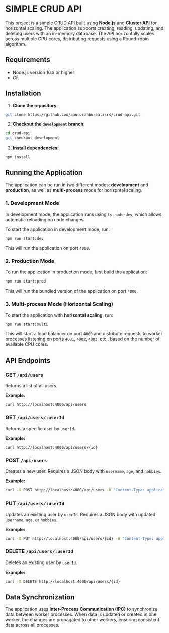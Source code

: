 # SIMPLE CRUD API

This project is a simple CRUD API built using **Node.js** and **Cluster API** for horizontal scaling. The application supports creating, reading, updating, and deleting users with an in-memory database. The API horizontally scales across multiple CPU cores, distributing requests using a Round-robin algorithm.

## Requirements

- Node.js version 16.x or higher
- Git

## Installation

1. **Clone the repository**:

```bash
git clone https://github.com/aauroraaborealisrs/crud-api.git
```

2. **Checkout the `development` branch**:

```bash
cd crud-api
git checkout development
```

3. **Install dependencies**:

```bash
npm install
```

## Running the Application

The application can be run in two different modes: **development** and **production**, as well as **multi-process** mode for horizontal scaling.

### 1. Development Mode

In development mode, the application runs using `ts-node-dev`, which allows automatic reloading on code changes.

To start the application in development mode, run:

```bash
npm run start:dev
```

This will run the application on port `4000`.

### 2. Production Mode

To run the application in production mode, first build the application:

```bash
npm run start:prod
```

This will run the bundled version of the application on port `4000`.

### 3. Multi-process Mode (Horizontal Scaling)

To start the application with **horizontal scaling**, run:

```bash
npm run start:multi
```

This will start a load balancer on port `4000` and distribute requests to worker processes listening on ports `4001`, `4002`, `4003`, etc., based on the number of available CPU cores.

## API Endpoints

### GET `/api/users`
Returns a list of all users.

**Example:**
```bash
curl http://localhost:4000/api/users
```

### GET `/api/users/:userId`
Returns a specific user by `userId`.

**Example:**
```bash
curl http://localhost:4000/api/users/{id}
```

### POST `/api/users`
Creates a new user. Requires a JSON body with `username`, `age`, and `hobbies`.

**Example:**
```bash
curl -X POST http://localhost:4000/api/users -H "Content-Type: application/json" -d '{"username": "Kate", "age": 20, "hobbies": ["programming", "design"]}'
```

### PUT `/api/users/:userId`
Updates an existing user by `userId`. Requires a JSON body with updated `username`, `age`, or `hobbies`.

**Example:**
```bash
curl -X PUT http://localhost:4000/api/users/{id} -H "Content-Type: application/json" -d '{"username": "Kate Updated", "age": 21}'
```

### DELETE `/api/users/:userId`
Deletes an existing user by `userId`.

**Example:**
```bash
curl -X DELETE http://localhost:4000/api/users/{id}
```

## Data Synchronization

The application uses **Inter-Process Communication (IPC)** to synchronize data between worker processes. When data is updated or created in one worker, the changes are propagated to other workers, ensuring consistent data across all processes.